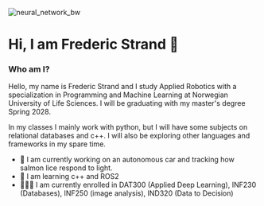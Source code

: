 ![neural_network_bw](https://github.com/user-attachments/assets/35af7ab6-5ea8-4fb9-a06a-4f57ca47411d)

# Hi, I am Frederic Strand 👋

### Who am I?
Hello, my name is Frederic Strand and I study Applied Robotics with a specialization in Programming and Machine Learning at Norwegian University of Life Sciences. I will be graduating with my master's degree Spring 2028.

In my classes I mainly work with python, but I will have some subjects on relational databases and c++. I will also be exploring other languages and frameworks in my spare time. 

- 💼 I am currently working on an autonomous car and tracking how salmon lice respond to light.
- 📗 I am learning c++ and ROS2
- 👨🏻‍💻 I am currently enrolled in DAT300 (Applied Deep Learning), INF230 (Databases), INF250 (image analysis), IND320 (Data to Decision)



